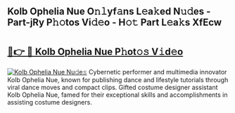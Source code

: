 ## Kolb Ophelia Nue O𝚗𝚕yf𝚊ns L𝚎a𝚔ed N𝚞𝚍es - Part-jRy P𝚑𝚘tos Vi𝚍𝚎o - H𝚘𝚝 Part L𝚎a𝚔s XfEcw

# <h2><a href="http://kf3jw8.oniu.top/?m=Kolb+Ophelia+Nue">🔗👉 🔴 Kolb Ophelia Nue P𝚑ot𝚘𝚜 V𝚒d𝚎o</a></h2>

[![Kolb Ophelia Nue Nu𝚍e𝚜](https://i.imgur.com/0qMVB7G.gif)](http://kf3jw8.oniu.top/?m=Kolb+Ophelia+Nue)
Cybernetic performer and multimedia innovator Kolb Ophelia Nue, known for publishing dance and lifestyle tutorials through viral dance moves and compact clips. Gifted costume designer assistant Kolb Ophelia Nue, famed for their exceptional skills and accomplishments in assisting costume designers.  
